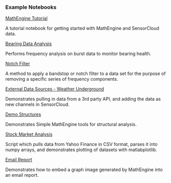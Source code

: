 ### Example Notebooks ###

[MathEngine Tutorial](http://nbviewer.ipython.org/github/LORD-MicroStrain/SensorCloud/blob/master/MathEngine/Example%20Notebooks/MathEngine_Tutorial.ipynb)

A tutorial notebook for getting started with MathEngine and SensorCloud data.

[Bearing Data Analysis](http://nbviewer.ipython.org/github/LORD-MicroStrain/SensorCloud/blob/master/MathEngine/Example%20Notebooks/Lab%20Bearing%20Analysis.ipynb)

Performs frequency analysis on burst data to monitor bearing health.

[Notch Filter](http://nbviewer.ipython.org/github/LORD-MicroStrain/SensorCloud/blob/master/MathEngine/Example%20Notebooks/LORD%20Notch%20Filter.ipynb)

A method to apply a bandstop or notch filter to a data set for the purpose of removing a specific series of frequency components.

[External Data Sources - Weather Underground](http://nbviewer.ipython.org/github/LORD-MicroStrain/SensorCloud/blob/master/MathEngine/Example%20Notebooks/External%20Data%20Sources%20-%20Weather%20Underground.ipynb)

Demonstrates pulling in data from a 3rd party API, and adding the data as new channels in SensorCloud.

[Demo Structures](http://nbviewer.ipython.org/github/LORD-MicroStrain/SensorCloud/blob/master/MathEngine/Example%20Notebooks/Demo%20Structures.ipynb)

Demonstrates Simple MathEngine tools for structural analysis.

[Stock Market Analysis](http://nbviewer.ipython.org/github/LORD-MicroStrain/SensorCloud/blob/master/MathEngine/Example%20Notebooks/Stock_Market_Analysis.ipynb)

Script which pulls data from Yahoo Finance in CSV format, parses it into numpy arrays, and demonstrates plotting of datasets with matlabplotlib.

[Email Report](http://nbviewer.ipython.org/github/LORD-MicroStrain/SensorCloud/blob/master/MathEngine/Example%20Notebooks/Email%20Graph%20Image.ipynb)

Demonstrates how to embed a graph image generated by MathEngine into an email report.